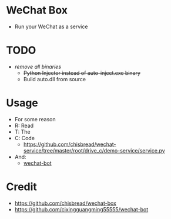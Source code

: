 # WeChat Box
- Run your WeChat as a service

# TODO
- *remove all binaries*
  - ~~Python Injector instead of auto-inject.exe binary~~
  - Build auto.dll from source

# Usage
- For some reason
- R: Read
- T: The
- C: Code
  - https://github.com/chisbread/wechat-service/tree/master/root/drive_c/demo-service/service.py
- And:
  - [wechat-bot](https://github.com/cixingguangming55555/wechat-bot)

# Credit
- https://github.com/chisbread/wechat-box
- https://github.com/cixingguangming55555/wechat-bot